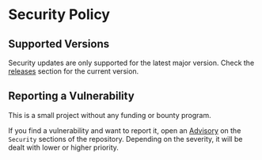 # Security Policy

## Supported Versions

Security updates are only supported for the latest major version. Check the [releases](https://github.com/AgustinSRG/PersonalMediaVault/releases) section for the current version.

## Reporting a Vulnerability

This is a small project without any funding or bounty program.

If you find a vulnerability and want to report it, open an [Advisory](https://github.com/AgustinSRG/PersonalMediaVault/security/advisories/new) on the `Security` sections of the repository. Depending on the severity, it will be dealt with lower or higher priority.
